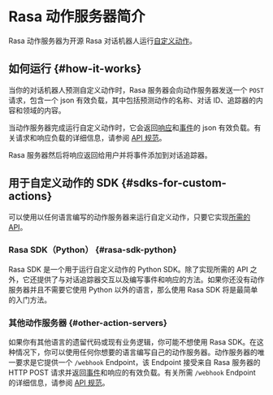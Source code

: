 # Rasa 动作服务器简介

Rasa 动作服务器为开源 Rasa 对话机器人运行[自定义动作](/custom-actions)。

## 如何运行 {#how-it-works}

当你的对话机器人预测自定义动作时，Rasa 服务器会向动作服务器发送一个 `POST` 请求，包含一个 json 有效负载，其中包括预测动作的名称、对话 ID、追踪器的内容和领域的内容。

当动作服务器完成运行自定义动作时，它会返回[响应](/responses)和[事件](/action-server/events)的 json 有效负载。有关请求和响应负载的详细信息，请参阅 [API 规范](https://rasa.com/docs/rasa/pages/action-server-api)。

Rasa 服务器然后将响应返回给用户并将事件添加到对话追踪器。

## 用于自定义动作的 SDK {#sdks-for-custom-actions}

可以使用以任何语言编写的动作服务器来运行自定义动作，只要它实现[所需的 API](https://rasa.com/docs/rasa/pages/action-server-api)。

### Rasa SDK（Python） {#rasa-sdk-python}

Rasa SDK 是一个用于运行自定义动作的 Python SDK。除了实现所需的 API 之外，它还提供了与对话追踪器交互以及编写事件和响应的方法。如果你还没有动作服务器并且不需要它使用 Python 以外的语言，那么使用 Rasa SDK 将是最简单的入门方法。

### 其他动作服务器 {#other-action-servers}

如果你有其他语言的遗留代码或现有业务逻辑，你可能不想使用 Rasa SDK。在这种情况下，你可以使用任何你想要的语言编写自己的动作服务器。动作服务器的唯一要求是它提供一个 `/webhook` Endpoint，该 Endpoint 接受来自 Rasa 服务器的 HTTP POST 请求并返回[事件](/action-server/events)和响应的有效负载。有关所需 `/webhook` Endpoint 的详细信息，请参阅 [API 规范](https://rasa.com/docs/rasa/pages/action-server-api)。
